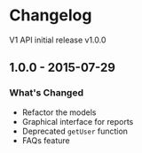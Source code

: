 # Changelog

V1 API initial release v1.0.0

## 1.0.0 - 2015-07-29

### What's Changed

- Refactor the models
- Graphical interface for reports
- Deprecated `getUser` function
- FAQs feature
